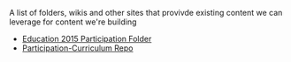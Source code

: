 A list of folders, wikis and other sites that provivde existing content we can leverage for content we're building

* [Education 2015 Participation Folder](https://drive.google.com/drive/u/1/folders/0B0rDKK0KwmF7eXJOcThVSUJBMms)
* [Participation-Curriculum Repo](https://github.com/mozilla/participation-curriculum)
